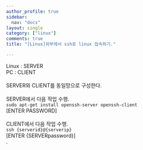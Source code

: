 ```yaml
---
author_profile: true
sidebar:
  nav: "docs"
layout: single
category: ["linux"]
comments: true
title: "[Linux]외부에서 ssh로 linux 접속하기."

---
```


Linux : SERVER<br>
PC : CLIENT<br>
<br>
SERVER와 CLIENT를 동일망으로 구성한다.<br>
<br>
SERVER에서 다음 작업 수행.<br>
`sudo apt-get install openssh-server openssh-client`<br>
[ENTER PASSWORD]<br>
<br>
CLIENT에서 다음 작업 수행.<br>
`ssh {serverid}@{serverip}`<br>
[ENTER {SERVERpassword}]<br>
.


